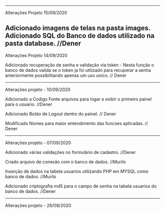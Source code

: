 --------------------------------------------------------------
Alterações Projeto 15/09/2020

Adicionado imagens de telas na pasta images.
Adicionado SQL do Banco de dados utilizado na pasta database. //Dener
--------------------------------------------------------------
Alterações Projeto 14/09/2020

Adicionado recuperação de senha e validação via token - Nesta função o banco de dados valida se o token ja foi utilizado para recuperar a senha
anteriormente possibilitando apenas um uso unico. // Dener

--------------------------------------------------------------
Alterações projeto - 10/09/2020

Adicionado a Codigo Fonte arquivos para logar e exibir o primeiro painel para o usuario. //Dener

Adicionado Botão de Logout dentro do painel. // Dener

Modificado Nomes para maior entendimento das funcoes aplicadas. // Dener



---------------------------------------------------------------
Alterações projeto - 07/09/2020

Adicionado várias validações no formulário de cadastro. //Dener

Criado arquivo de conexão com o banco de dados. //Murilo

Inserção de dados na tabela usuarios utilizando PHP em MYSQL como banco de dados. //Murilo

Adicionado criptografia md5 para o campo de senha na tabela usuarios do banco de dados. //Dener

----------------------------------------------------------------

Alterações projeto - 28/08/2020
